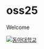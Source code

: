 # oss25
Welcome

[![동아대학교]([https://www.donga.ac.kr/resources/_Img/Common/logo_w.png])](https://donga.ac.kr)
